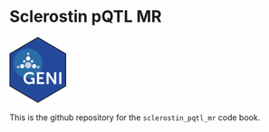 # Sclerostin pQTL MR

![Image alt text](./images/geni.png)  

This is the github repository for the `sclerostin_pqtl_mr` code book.  
